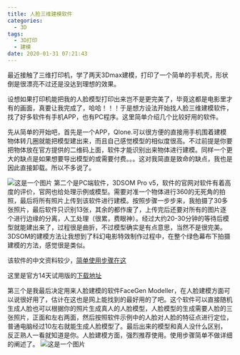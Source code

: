 ```yaml
---
title: 人脸三维建模软件
categories:
  - 3D
tags:
  - 3D打印
  - 建模
date: 2020-01-31 07:21:43
---
```

最近接触了三维打印机，学了两天3Dmax建模，打印了一个简单的手机壳，形状倒是很漂亮不过还是没达到理想的效果。
<!-- more -->
设想如果打印机能把我的人脸模型打印出来岂不是更完美了，毕竟这都是电影里才有的画面，真要让我完成了，哈哈！！！于是想方设法开始找人脸三维建模软件，找了好多软件有手机APP，也有PC程序。这里简单介绍几个比较好用的软件。

先从简单的开始吧，首先是一个APP，Qlone.可以很方便的直接用手机围着建模物体转几圈就能把模型建出来，而且自己感觉模型的相似度很高。不过前提是你要把物体放在官方提供的二维码上面，软件才能识别出来物体进行建模。同样一个更大的缺点是如果想要导出模型的或需要付费。。。这对我简直是致命的缺点，我也是因此直接卸载。所以不多说了。

![这是一个图片](https://img-blog.csdnimg.cn/20190408201714823.png?x-oss-process=image/watermark,type_ZmFuZ3poZW5naGVpdGk,shadow_10,text_aHR0cHM6Ly9ibG9nLmNzZG4ubmV0L3FxXzQxMjgxNjAx,size_16,color_FFFFFF,t_70)
第二个是PC端软件，3DSOM Pro v5，软件的官网对软件有着高度的评价，官网也给处理示例或模型。需要对准一个物体进行360的无死角的拍照，最后将所有照片上传到该软件进行建模。按照步骤一步步来，我拍摄了30多张照片，最后软件只识别13张，其余的都作废了，上传完后还要对所有的图片逐个进行边缘的分离，人工处理（很累，费眼神）。经过大约20-30分钟的等待后模型就能建出来了，过程很是曲折，不过模型确实是有点意思，当然不是很完美。3DSOM的建模方法让我想到了科幻电影特效制作过程中，在整个绿色幕布下拍摄建模的方法，感觉很是类似。

该软件的中文资料较少，[简单使用步骤在这](https://blog.csdn.net/qq_41281601/article/details/89107267)

这里是官方14天试用版的[下载地址](http://www.3dsom.com/free-trial/)

第三个是我最后决定用来人脸建模的软件FaceGen Modeller，在人脸建模方面可以说很好用了，估计在这也是网上能找到的最好用的了吧。这个软件可以直接随机生成人脸也可以根据你的照片生成真人的人脸模型，人脸模型的生成需要人脸的三张照片，正面和左右两面，然后按照软件示例中的人脸对人脸的特征点进行定位，普通电脑经过10左右就能生成人脸模型了。最后出来的模型和真人没什么区别，反正熟人一看就知道是你。人脸建模方面，强烈推荐使用。使用步骤简单不做详细的阐述了。
![这是一个图片](https://img-blog.csdnimg.cn/20190408210706800.png?x-oss-process=image/watermark,type_ZmFuZ3poZW5naGVpdGk,shadow_10,text_aHR0cHM6Ly9ibG9nLmNzZG4ubmV0L3FxXzQxMjgxNjAx,size_16,color_FFFFFF,t_70)